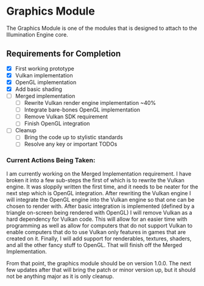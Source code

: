 # Graphics Module
The Graphics Module is one of the modules that is designed to attach to the Illumination Engine core.

## Requirements for Completion
- [x] First working prototype
- [x] Vulkan implementation
- [x] OpenGL implementation
- [x] Add basic shading
- [ ] Merged implementation
  - [ ] Rewrite Vulkan render engine implementation ~40%
  - [ ] Integrate bare-bones OpenGL implementation
  - [ ] Remove Vulkan SDK requirement
  - [ ] Finish OpenGL integration
- [ ] Cleanup
  - [ ] Bring the code up to stylistic standards
  - [ ] Resolve any key or important TODOs

### Current Actions Being Taken:
I am currently working on the Merged Implementation requirement. I have broken it into a few sub-steps the first of which is to rewrite the Vulkan engine. It was sloppily written the first time, and it needs to be neater for the next step which is OpenGL integration. After rewriting the Vulkan engine I will integrate the OpenGL engine into the Vulkan engine so that one can be chosen to render with. After basic integration is implemented (defined by a triangle on-screen being rendered with OpenGL) I will remove Vulkan as a hard dependency for Vulkan code. This will allow for an easier time with programming as well as allow for computers that do not support Vulkan to enable computers that do to use Vulkan only features in games that are created on it. Finally, I will add support for renderables, textures, shaders, and all the other fancy stuff to OpenGL. That will finish off the Merged Implementation.

From that point, the graphics module should be on version 1.0.0. The next few updates after that will bring the patch or minor version up, but it should not be anything major as it is only cleanup.